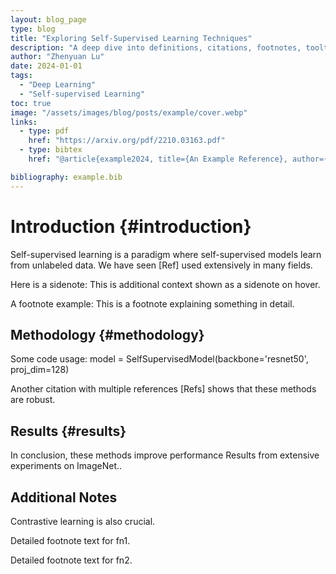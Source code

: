 ```yaml
---
layout: blog_page
type: blog
title: "Exploring Self-Supervised Learning Techniques"
description: "A deep dive into definitions, citations, footnotes, tooltips, sidenotes, and code samples."
author: "Zhenyuan Lu"
date: 2024-01-01
tags:
  - "Deep Learning"
  - "Self-supervised Learning"
toc: true
image: "/assets/images/blog/posts/example/cover.webp"
links:
  - type: pdf
    href: "https://arxiv.org/pdf/2210.03163.pdf"
  - type: bibtex
    href: "@article{example2024, title={An Example Reference}, author={Doe, Jane}, year={2024}}"

bibliography: example.bib
---
```


# Introduction {#introduction}

Self-supervised learning is a paradigm where <z-tooltip data-text="A method for learning from unlabeled data.">self-supervised</z-tooltip> models learn from unlabeled data. We have seen <z-cite key="exampleRef">[Ref]</z-cite> used extensively in many fields.

Here is a sidenote: <z-sidenote key="sn1">This is additional context shown as a sidenote on hover.</z-sidenote>

A footnote example: <z-fn key="fn1">This is a footnote explaining something in detail.</z-fn>

## Methodology {#methodology}

Some code usage:
<z-code language="python">
model = SelfSupervisedModel(backbone='resnet50', proj_dim=128)
</z-code>

Another citation with multiple references <z-cite key="exampleRef,anotherRef">[Refs]</z-cite> shows that these methods are robust.

## Results {#results}

In conclusion, these methods improve performance <z-fn key="fn2">Results from extensive experiments on ImageNet.</z-fn>.

## Additional Notes

<z-tooltip data-text="A complex concept in ML">Contrastive</z-tooltip> learning is also crucial.

<!-- Footnotes at the bottom -->
<p id="footnote-fn1" class="hidden">Detailed footnote text for fn1.</p>
<p id="footnote-fn2" class="hidden">Detailed footnote text for fn2.</p>
